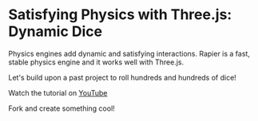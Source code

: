 # Satisfying Physics with Three.js: Dynamic Dice

Physics engines add dynamic and satisfying interactions. Rapier is a fast, stable physics engine and it works well with Three.js.

Let's build upon a past project to roll hundreds and hundreds of dice!

Watch the tutorial on [YouTube]()

Fork and create something cool!